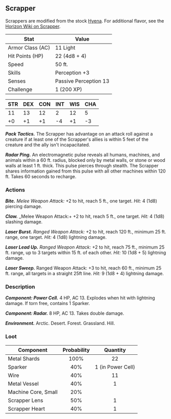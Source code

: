 ## Scrapper

Scrappers are modified from the stock [Hyena](https://www.dndbeyond.com/monsters/hyena).
For additional flavor, see the [Horizon Wiki on Scrapper](https://horizon.fandom.com/wiki/Scrapper).

| Stat | Value |
| --- | --- |
| Armor Class (AC) | 11 Light |
| Hit Points (HP) | 22 (4d8 + 4) |
| Speed | 50 ft. |
| Skills | Perception +3 |
| Senses | Passive Perception 13 |
| Challenge | 1 (200 XP) |

| STR | DEX | CON | INT | WIS | CHA |
| --- | --- | --- | --- | --- | --- |
| 11 | 13 | 12 | 2 | 12 | 5 |
| +0 | +1 | +1 | -4 | +1 | -3 |

_**Pack Tactics.**_ The Scrapper has advantage on an attack roll against a creature if at least one of the Scrapper's allies is within 5 feet of the creature and the ally isn't incapacitated.

_**Radar Ping.**_ An electromagnetic pulse reveals all humans, machines, and animals within a 60 ft. radius, blocked only by metal walls, or stone or wood walls at least 1 ft. thick. This pulse pierces through stealth.  The Scrapper shares information gained from this pulse with all other machines within 120 ft.  Takes 60 seconds to recharge.

### Actions

_**Bite.**_ _Melee Weapon Attack:_ +2 to hit, reach 5 ft., one target. _Hit:_ 4 (1d8) piercing damage.

_**Claw.**_ _Melee Weapon Attack:+ +2 to hit, reach 5 ft., one target. _Hit:_ 4 (1d8) slashing damage.

_**Laser Burst.**_ _Ranged Weapon Attack:_ +2 to hit, reach 120 ft., minimum 25 ft. range, one target. _Hit:_ 4 (1d8) lightning damage.

_**Laser Lead Up.**_ _Ranged Weapon Attack:_ +2 to hit, reach 75 ft., minimum 25 ft. range, up to 3 targets within 15 ft. of each other. _Hit:_ 10 (1d8 + 5) lightning damage.

_**Laser Sweep.**_ Ranged Weapon Attack: +3 to hit, reach 60 ft., minimum 25 ft. range, all targets in a straight 25ft line. _Hit:_ 9 (1d8 + 4) lightning damage.

### Description

_**Component: Power Cell.**_ 4 HP, AC 13. Explodes when hit with lightning damage. If torn free, contains 1 Sparker.

_**Component: Radar.**_ 8 HP, AC 13. Takes double damage.

_**Environment.**_ Arctic. Desert. Forest. Grassland. Hill.

### Loot

| Component | Probability | Quantity |
| --- | :---: | :---: |
| Metal Shards | 100% | 22 |
| Sparker | 40% | 1 (in Power Cell) |
| Wire | 40% | 11 |
| Metal Vessel | 40% | 1 |
| Machine Core, Small | 20% |
| Scrapper Lens | 50% | 1 |
| Scrapper Heart | 40% | 1 |

